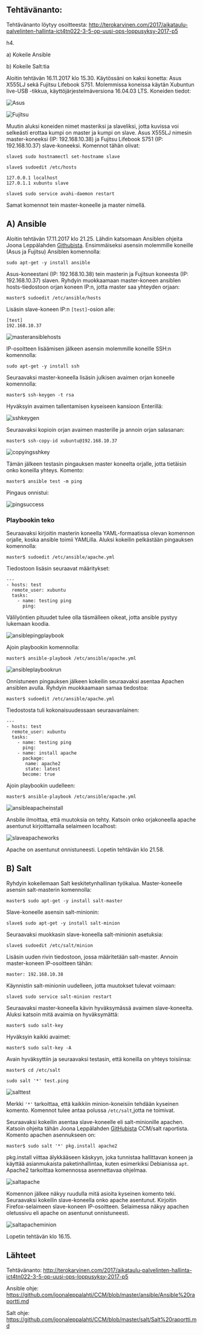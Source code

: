 ## Tehtävänanto:
Tehtävänanto löytyy osoitteesta: http://terokarvinen.com/2017/aikataulu-palvelinten-hallinta-ict4tn022-3-5-op-uusi-ops-loppusyksy-2017-p5

h4.

a) Kokeile Ansible

b) Kokeile Salt:tia

Aloitin tehtävän 16.11.2017 klo 15.30. Käytössäni on kaksi konetta: Asus X555LJ sekä Fujitsu Lifebook S751. Molemmissa koneissa käytän Xubuntun live-USB -tikkua, käyttöjärjestelmäversiona 16.04.03 LTS. Koneiden tiedot:

![Asus](https://user-images.githubusercontent.com/15429934/32691476-f012d86a-c6ff-11e7-9056-6af4deee1788.png)

![Fujitsu](https://user-images.githubusercontent.com/15429934/32691474-ed68a2ac-c6ff-11e7-9c28-5f485a003d17.png)
 
Muutin aluksi koneiden nimet masteriksi ja slaveliksi, jotta kuvissa voi selkeästi erottaa kumpi on master ja kumpi on slave. Asus X555LJ nimesin master-koneeksi (IP: 192.168.10.38) ja Fujitsu Lifebook S751 (IP: 192.168.10.37) slave-koneeksi. Komennot tähän olivat:

```slave$ sudo hostnamectl set-hostname slave```

```slave$ sudoedit /etc/hosts```

```
127.0.0.1 localhost
127.0.1.1 xubuntu slave
```
```slave$ sudo service avahi-daemon restart```

Samat komennot tein master-koneelle ja master nimellä.

## A) Ansible

Aloitin tehtävän 17.11.2017 klo 21.25.
Lähdin katsomaan Ansiblen ohjeita Joona Leppälahden [Githubista](https://github.com/joonaleppalahti/CCM/tree/master/ansible). Ensimmäiseksi asensin molemmille koneille (Asus ja Fujitsu) Ansiblen komennolla:

```sudo apt-get -y install ansible```

Asus-koneestani (IP: 192.168.10.38) tein masterin ja Fujitsun koneesta (IP: 192.168.10.37) slaven. Ryhdyin muokkaamaan master-koneen ansiblen hosts-tiedostoon orjan koneen IP:n, jotta master saa yhteyden orjaan:

```master$ sudoedit /etc/ansible/hosts```

Lisäsin slave-koneen IP:n ```[test]```-osion alle:

```
[test]
192.168.10.37
```

![masteransiblehosts](https://user-images.githubusercontent.com/15429934/32966354-7764b02e-cbd1-11e7-8d13-cadc4175894a.png)

IP-osoitteen lisäämisen jälkeen asensin molemmille koneille SSH:n komennolla:

```sudo apt-get -y install ssh```

Seuraavaksi master-koneella lisäsin julkisen avaimen orjan koneelle komennolla:


```master$ ssh-keygen -t rsa```

Hyväksyin avaimen tallentamisen kyseiseen kansioon Enterillä:

![sshkeygen](https://user-images.githubusercontent.com/15429934/32966426-acf9033e-cbd1-11e7-8c35-90a0afb9ce12.png)

Seuraavaksi kopioin orjan avaimen masterille ja annoin orjan salasanan:

```master$ ssh-copy-id xubuntu@192.168.10.37```

![copyingsshkey](https://user-images.githubusercontent.com/15429934/32966431-afaf8ddc-cbd1-11e7-8f55-2cf36e76a005.png)

Tämän jälkeen testasin pingauksen master koneelta orjalle, jotta tietäisin onko koneilla yhteys. Komento: 

```master$ ansible test -m ping```

Pingaus onnistui:

![pingsuccess](https://user-images.githubusercontent.com/15429934/32966435-b1aedff2-cbd1-11e7-83b7-cacadb9d3df7.png)

### Playbookin teko

Seuraavaksi kirjoitin masterin koneella YAML-formaatissa olevan komennon orjalle, koska ansible toimii YAMLilla. Aluksi kokeilin pelkästään pingauksen komennolla:

```master$ sudoedit /etc/ansible/apache.yml```

Tiedostoon lisäsin seuraavat määritykset:

```
---
- hosts: test
  remote_user: xubuntu
  tasks:
    - name: testing ping
      ping:
```

Välilyöntien pituudet tulee olla täsmälleen oikeat, jotta ansible pystyy lukemaan koodia.

![ansiblepingplaybook](https://user-images.githubusercontent.com/15429934/32966439-b3d1eacc-cbd1-11e7-9454-c5394668be89.png)

Ajoin playbookin komennolla:

```master$ ansible-playbook /etc/ansible/apache.yml```

![ansibleplaybookrun](https://user-images.githubusercontent.com/15429934/32966407-a037a254-cbd1-11e7-9e42-1a72305846ce.png)

Onnistuneen pingauksen jälkeen kokeilin seuraavaksi asentaa Apachen ansiblen avulla. Ryhdyin muokkaamaan samaa tiedostoa:

```master$ sudoedit /etc/ansible/apache.yml```

Tiedostosta tuli kokonaisuudessaan seuraavanlainen:

```
---
- hosts: test
  remote_user: xubuntu
  tasks:
    - name: testing ping
      ping:
    - name: install apache
      package:
       name: apache2
       state: latest
      become: true
```

Ajoin playbookin uudelleen:

```master$ ansible-playbook /etc/ansible/apache.yml```

![ansibleapacheinstall](https://user-images.githubusercontent.com/15429934/32966411-a34db19a-cbd1-11e7-95cd-63552ebeb89d.png)

Ansbile ilmoittaa, että muutoksia on tehty. Katsoin onko orjakoneella apache asentunut kirjoittamalla selaimeen localhost:

![slaveapacheworks](https://user-images.githubusercontent.com/15429934/32966415-a5e3374a-cbd1-11e7-9895-e8e46ea6b5d8.png)

Apache on asentunut onnistuneesti. Lopetin tehtävän klo 21.58.



## B) Salt

Ryhdyin kokeilemaan Salt keskitetynhallinan työkalua. Master-koneelle asensin salt-masterin komennolla:

```master$ sudo apt-get -y install salt-master```

Slave-koneelle asensin salt-minionin:

```slave$ sudo apt-get -y install salt-minion```

Seuraavaksi muokkasin slave-koneella salt-minionin asetuksia:

```slave$ sudoedit /etc/salt/minion```

Lisäsin uuden rivin tiedostoon, jossa määritetään salt-master. Annoin master-koneen IP-osoitteen tähän:

```master: 192.168.10.38```

Käynnistin salt-minionin uudelleen, jotta muutokset tulevat voimaan:

```slave$ sudo service salt-minion restart```

Seuraavaksi master-koneella kävin hyväksymässä avaimen slave-koneelta. Aluksi katsoin mitä avaimia on hyväksymättä:


```master$ sudo salt-key```

Hyväksyin kaikki avaimet: 

```master$ sudo salt-key -A```

Avain hyväksyttiin ja seuraavaksi testasin, että koneilla on yhteys toisiinsa:


```master$ cd /etc/salt```

```sudo salt '*' test.ping```

![salttest](https://user-images.githubusercontent.com/15429934/32895288-70c36e9a-cad7-11e7-8976-d00c284ae477.png)

Merkki ```'*'``` tarkoittaa, että kaikkiin minion-koneisiin tehdään kyseinen komento. Komennot tulee antaa polussa ```/etc/salt```,jotta ne toimivat.

Seuraavaksi kokeilin asentaa slave-koneelle eli salt-minionille apachen. Katsoin ohjeita tähän Joona Leppälahden [GitHubista](https://github.com/joonaleppalahti/CCM/blob/master/salt/Salt%20raportti.md) CCM/salt raportista. Komento apachen asennukseen on:


```master$ sudo salt '*' pkg.install apache2```

pkg.install viittaa älykkääseen käskyyn, joka tunnistaa hallittavan koneen ja käyttää asianmukaista paketinhallintaa, kuten esimerkiksi Debianissa ```apt```. Apache2 tarkoittaa komennossa asennettavaa ohjelmaa.

![saltapache](https://user-images.githubusercontent.com/15429934/32895294-74672924-cad7-11e7-9b39-0cec33e227e2.png)

Komennon jälkee näkyy ruudulla mitä asioita kyseinen komento teki. Seuraavaksi kokeilin slave-koneella onko apache asentunut. Kirjoitin Firefox-selaimeen slave-koneen IP-osoitteen. Selaimessa näkyy apachen oletussivu eli apache on asentunut onnistuneesti.

![saltapacheminion](https://user-images.githubusercontent.com/15429934/32897151-c04073f0-cadc-11e7-8713-45328c2f6d7d.png)

Lopetin tehtävän klo 16.15.

## Lähteet

Tehtävänanto: http://terokarvinen.com/2017/aikataulu-palvelinten-hallinta-ict4tn022-3-5-op-uusi-ops-loppusyksy-2017-p5

Ansible ohje: https://github.com/joonaleppalahti/CCM/blob/master/ansible/Ansible%20raportti.md

Salt ohje: https://github.com/joonaleppalahti/CCM/blob/master/salt/Salt%20raportti.md
